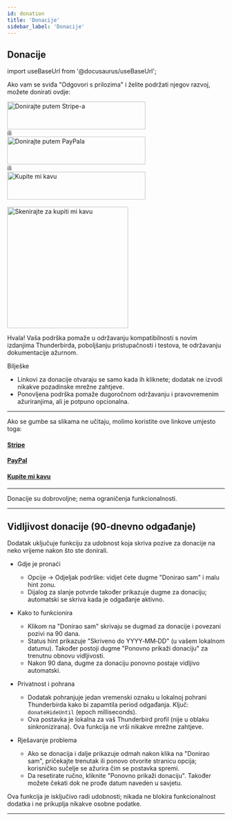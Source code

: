 ```yaml
---
id: donation
title: 'Donacije'
sidebar_label: 'Donacije'
---
```


## Donacije

import useBaseUrl from '@docusaurus/useBaseUrl';

Ako vam se sviđa "Odgovori s prilozima" i želite podržati njegov razvoj, možete donirati ovdje:

<div className="donate-buttons" style={{ display: 'flex', flexDirection: 'column', alignItems: 'center', gap: '12px', margin: '12px 0' }}>
  <a href="https://buy.stripe.com/9B66oB3FDdbx2f2awK33W00" target="_blank" rel="noopener noreferrer"
     style={{ display: 'inline-block', width: '320px', maxWidth: '90vw', height: '64px' }}>
    <img src={useBaseUrl('/img/stripe-donate-button.svg')} alt="Donirajte putem Stripe-a" width="320" height="64"
         style={{ width: '100%', height: '100%', objectFit: 'contain', display: 'block' }} />
  </a>
  <div style={{ opacity: 0.7, fontSize: '0.9rem' }}>ili</div>
  <a href="https://www.paypal.com/donate/?hosted_button_id=L2NQXHB7FQ5FJ" target="_blank" rel="noopener noreferrer"
     style={{ display: 'inline-block', width: '320px', maxWidth: '90vw', height: '64px' }}>
    <img src={useBaseUrl('/img/paypal-donate-button.svg')} alt="Donirajte putem PayPala" width="320" height="64"
         style={{ width: '100%', height: '100%', objectFit: 'contain', display: 'block' }} />
  </a>
  <div style={{ opacity: 0.7, fontSize: '0.9rem' }}>ili</div>
  <a href="https://buymeacoffee.com/bitranox" target="_blank" rel="noopener noreferrer"
     style={{ display: 'inline-block', width: '320px', maxWidth: '90vw', height: '64px' }}>
    <img src={useBaseUrl('/img/buymeacoffee-donate-button.svg')} alt="Kupite mi kavu" width="320" height="64"
         style={{ width: '100%', height: '100%', objectFit: 'contain', display: 'block' }} />
  </a>
</div>
<br />

<div className="donate-buttons" style={{ display: 'flex', flexDirection: 'column', alignItems: 'center', gap: '12px', margin: '12px 0 28px' }}>
  <a href="https://buymeacoffee.com/bitranox" target="_blank" rel="noopener noreferrer"
     style={{ display: 'inline-block', width: '320px', maxWidth: '90vw' }}>
    <img src={useBaseUrl('/img/buy_me_a_coffee_qrcode.png')} alt="Skenirajte za kupiti mi kavu"
         width="280" style={{ width: '280px', maxWidth: '100%', height: 'auto', display: 'block', margin: '0 auto' }} />
  </a>
</div>

Hvala! Vaša podrška pomaže u održavanju kompatibilnosti s novim izdanjima Thunderbirda, poboljšanju pristupačnosti i testova, te održavanju dokumentacije ažurnom.

Bilješke

- Linkovi za donacije otvaraju se samo kada ih kliknete; dodatak ne izvodi nikakve pozadinske mrežne zahtjeve.
- Ponovljena podrška pomaže dugoročnom održavanju i pravovremenim ažuriranjima, ali je potpuno opcionalna.

---

Ako se gumbe sa slikama ne učitaju, molimo koristite ove linkove umjesto toga:

#### [Stripe](https://buy.stripe.com/9B66oB3FDdbx2f2awK33W00)

#### [PayPal](https://www.paypal.com/donate/?hosted_button_id=L2NQXHB7FQ5FJ)

#### [Kupite mi kavu](https://buymeacoffee.com/bitranox)

---

Donacije su dobrovoljne; nema ograničenja funkcionalnosti.

---

## Vidljivost donacije (90‑dnevno odgađanje)

Dodatak uključuje funkciju za udobnost koja skriva pozive za donacije na neko vrijeme nakon što ste donirali.

- Gdje je pronaći
  - Opcije → Odjeljak podrške: vidjet ćete dugme "Donirao sam" i malu hint zonu.
  - Dijalog za slanje potvrde također prikazuje dugme za donaciju; automatski se skriva kada je odgađanje aktivno.

- Kako to funkcionira
  - Klikom na "Donirao sam" skrivaju se dugmad za donacije i povezani pozivi na 90 dana.
  - Status hint prikazuje "Skriveno do YYYY‑MM‑DD" (u vašem lokalnom datumu). Također postoji dugme "Ponovno prikaži donaciju" za trenutnu obnovu vidljivosti.
  - Nakon 90 dana, dugme za donaciju ponovno postaje vidljivo automatski.

- Privatnost i pohrana
  - Dodatak pohranjuje jedan vremenski oznaku u lokalnoj pohrani Thunderbirda kako bi zapamtila period odgađanja. Ključ: `donateHideUntil` (epoch milliseconds).
  - Ova postavka je lokalna za vaš Thunderbird profil (nije u oblaku sinkronizirana). Ova funkcija ne vrši nikakve mrežne zahtjeve.

- Rješavanje problema
  - Ako se donacija i dalje prikazuje odmah nakon klika na "Donirao sam", pričekajte trenutak ili ponovo otvorite stranicu opcija; korisničko sučelje se ažurira čim se postavka spremi.
  - Da resetirate ručno, kliknite "Ponovno prikaži donaciju". Također možete čekati dok ne prođe datum naveden u savjetu.

Ova funkcija je isključivo radi udobnosti; nikada ne blokira funkcionalnost dodatka i ne prikuplja nikakve osobne podatke.

---

